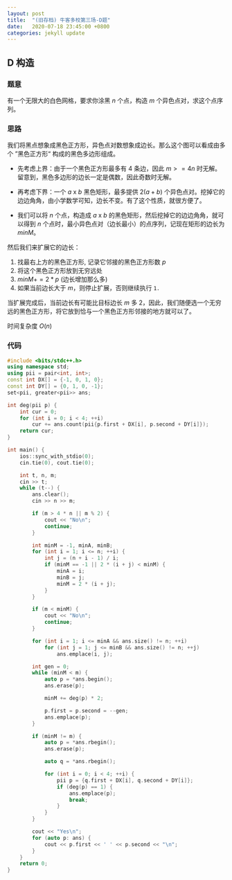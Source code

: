 ```yaml
---
layout: post
title:  "(旧存档) 牛客多校第三场-D题"
date:   2020-07-18 23:45:00 +0800
categories: jekyll update
---
```

## D 构造

### 题意

有一个无限大的白色网格，要求你涂黑 $n$ 个点，构造 $m$ 个异色点对，求这个点序列。

### 思路

我们将黑点想象成黑色正方形，异色点对数想象成边长。那么这个图可以看成由多个 ”黑色正方形“ 构成的黑色多边形组成。

- 先考虑上界：由于一个黑色正方形最多有 4 条边，因此 $m >= 4n$ 时无解。留意到，黑色多边形的边长一定是偶数，因此奇数时无解。

- 再考虑下界：一个 $a$ x $b$ 黑色矩形，最多提供 $2 (a + b)$ 个异色点对。挖掉它的边边角角，由小学数学可知，边长不变。有了这个性质，就很方便了。

- 我们可以将 $n$ 个点，构造成 $a$ x $b$ 的黑色矩形，然后挖掉它的边边角角，就可以得到 $n$ 个点时，最小异色点对（边长最小）的点序列，记现在矩形的边长为 $minM$。

然后我们来扩展它的边长：

1. 找最右上方的黑色正方形, 记录它邻接的黑色正方形数 $p$
2. 将这个黑色正方形放到无穷远处
3. $minM += 2 * p$ (边长增加那么多)
4. 如果当前边长大于 $m$，则停止扩展，否则继续执行 `1.`

当扩展完成后，当前边长有可能比目标边长 $m$ 多 2，因此，我们随便选一个无穷远的黑色正方形，将它放到恰与一个黑色正方形邻接的地方就可以了。

时间复杂度 $O(n)$

### 代码

```c++
#include <bits/stdc++.h>
using namespace std;
using pii = pair<int, int>;
const int DX[] = {-1, 0, 1, 0};
const int DY[] = {0, 1, 0, -1};
set<pii, greater<pii>> ans;

int deg(pii p) {
    int cur = 0;
    for (int i = 0; i < 4; ++i) 
        cur += ans.count(pii{p.first + DX[i], p.second + DY[i]});
    return cur;
}

int main() {
    ios::sync_with_stdio(0);
    cin.tie(0), cout.tie(0);

    int t, n, m;
    cin >> t;
    while (t--) {
        ans.clear();
        cin >> n >> m;

        if (m > 4 * n || m % 2) {
            cout << "No\n";
            continue;
        }

        int minM = -1, minA, minB;
        for (int i = 1; i <= n; ++i) {
            int j = (n + i - 1) / i;
            if (minM == -1 || 2 * (i + j) < minM) {
                minA = i;
                minB = j;
                minM = 2 * (i + j);
            }
        }

        if (m < minM) {
            cout << "No\n";
            continue;
        }

        for (int i = 1; i <= minA && ans.size() != n; ++i)
            for (int j = 1; j <= minB && ans.size() != n; ++j)
                ans.emplace(i, j);

        int gen = 0;
        while (minM < m) {
            auto p = *ans.begin();
            ans.erase(p);

            minM += deg(p) * 2;

            p.first = p.second = --gen;
            ans.emplace(p);
        }

        if (minM != m) {
            auto p = *ans.rbegin();
            ans.erase(p);

            auto q = *ans.rbegin();

            for (int i = 0; i < 4; ++i) {
                pii p = {q.first + DX[i], q.second + DY[i]};
                if (deg(p) == 1) {
                    ans.emplace(p);
                    break;
                }
            }
        }

        cout << "Yes\n";
        for (auto p: ans) {
            cout << p.first << ' ' << p.second << "\n";
        }
    }
    return 0;
}
```
